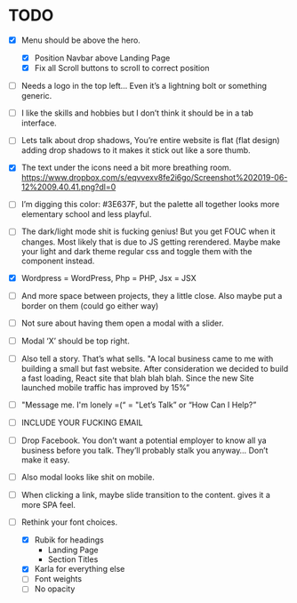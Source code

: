 # TODO

- [x] Menu should be above the hero.

  - [x] Position Navbar above Landing Page
  - [x] Fix all Scroll buttons to scroll to correct position

- [ ] Needs a logo in the top left… Even it’s a lightning bolt or something generic.

- [ ] I like the skills and hobbies but I don’t think it should be in a tab interface.

- [ ] Lets talk about drop shadows, You’re entire website is flat (flat design) adding drop shadows to it makes it stick out like a sore thumb.

- [x] The text under the icons need a bit more breathing room. https://www.dropbox.com/s/eqvvexv8fe2i6go/Screenshot%202019-06-12%2009.40.41.png?dl=0

- [ ] I’m digging this color: #3E637F, but the palette all together looks more elementary school and less playful.

- [ ] The dark/light mode shit is fucking genius! But you get FOUC when it changes. Most likely that is due to JS getting rerendered. Maybe make your light and dark theme regular css and toggle them with the component instead.

- [x] Wordpress = WordPress, Php = PHP, Jsx = JSX

- [ ] And more space between projects, they a little close. Also maybe put a border on them (could go either way)

- [ ] Not sure about having them open a modal with a slider.

- [ ] Modal ‘X’ should be top right.

- [ ] Also tell a story. That’s what sells. "A local business came to me with building a small but fast website. After consideration we decided to build a fast loading, React site that blah blah blah. Since the new Site launched mobile traffic has improved by 15%”

- [ ] "Message me. I'm lonely =(“ = "Let’s Talk” or “How Can I Help?”

- [ ] INCLUDE YOUR FUCKING EMAIL

- [ ] Drop Facebook. You don’t want a potential employer to know all ya business before you talk. They’ll probably stalk you anyway… Don’t make it easy.

- [ ] Also modal looks like shit on mobile.

- [ ] When clicking a link, maybe slide transition to the content. gives it a more SPA feel.

- [ ] Rethink your font choices.
  - [x] Rubik for headings
    - Landing Page
    - Section Titles
  - [x] Karla for everything else
  - [ ] Font weights
  - [ ] No opacity
